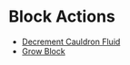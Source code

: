 # Block Actions
- [Decrement Cauldron Fluid](actions/block/decrement_cauldron_fluid.md)
- [Grow Block](actions/block/grow_block.md)
